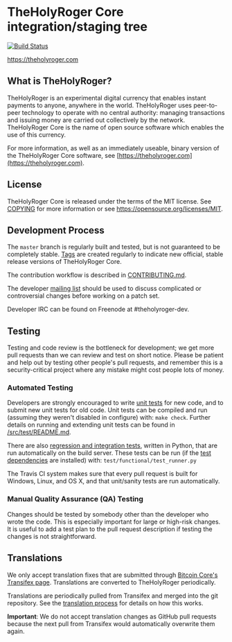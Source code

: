 TheHolyRoger Core integration/staging tree
=====================================

[![Build Status](https://travis-ci.org/TheHolyRoger/TheHolyRogerCoin.svg?branch=master)](https://travis-ci.org/TheHolyRoger/TheHolyRogerCoin)

https://theholyroger.com

What is TheHolyRoger?
----------------

TheHolyRoger is an experimental digital currency that enables instant payments to
anyone, anywhere in the world. TheHolyRoger uses peer-to-peer technology to operate
with no central authority: managing transactions and issuing money are carried
out collectively by the network. TheHolyRoger Core is the name of open source
software which enables the use of this currency.

For more information, as well as an immediately useable, binary version of
the TheHolyRoger Core software, see [https://theholyroger.com](https://theholyroger.com).

License
-------

TheHolyRoger Core is released under the terms of the MIT license. See [COPYING](COPYING) for more
information or see https://opensource.org/licenses/MIT.

Development Process
-------------------

The `master` branch is regularly built and tested, but is not guaranteed to be
completely stable. [Tags](https://github.com/TheHolyRoger/TheHolyRogerCoin/tags) are created
regularly to indicate new official, stable release versions of TheHolyRoger Core.

The contribution workflow is described in [CONTRIBUTING.md](CONTRIBUTING.md).

The developer [mailing list](https://groups.google.com/forum/#!forum/theholyroger-dev)
should be used to discuss complicated or controversial changes before working
on a patch set.

Developer IRC can be found on Freenode at #theholyroger-dev.

Testing
-------

Testing and code review is the bottleneck for development; we get more pull
requests than we can review and test on short notice. Please be patient and help out by testing
other people's pull requests, and remember this is a security-critical project where any mistake might cost people
lots of money.

### Automated Testing

Developers are strongly encouraged to write [unit tests](src/test/README.md) for new code, and to
submit new unit tests for old code. Unit tests can be compiled and run
(assuming they weren't disabled in configure) with: `make check`. Further details on running
and extending unit tests can be found in [/src/test/README.md](/src/test/README.md).

There are also [regression and integration tests](/test), written
in Python, that are run automatically on the build server.
These tests can be run (if the [test dependencies](/test) are installed) with: `test/functional/test_runner.py`

The Travis CI system makes sure that every pull request is built for Windows, Linux, and OS X, and that unit/sanity tests are run automatically.

### Manual Quality Assurance (QA) Testing

Changes should be tested by somebody other than the developer who wrote the
code. This is especially important for large or high-risk changes. It is useful
to add a test plan to the pull request description if testing the changes is
not straightforward.

Translations
------------

We only accept translation fixes that are submitted through [Bitcoin Core's Transifex page](https://www.transifex.com/projects/p/bitcoin/).
Translations are converted to TheHolyRoger periodically.

Translations are periodically pulled from Transifex and merged into the git repository. See the
[translation process](doc/translation_process.md) for details on how this works.

**Important**: We do not accept translation changes as GitHub pull requests because the next
pull from Transifex would automatically overwrite them again.
